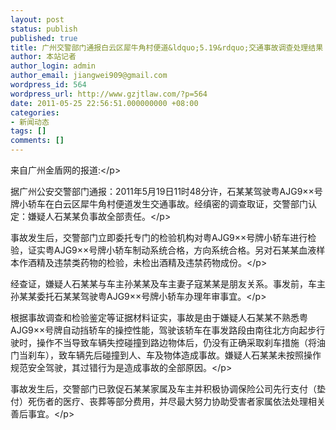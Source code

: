 ```yaml
---
layout: post
status: publish
published: true
title: 广州交警部门通报白云区犀牛角村便道&ldquo;5.19&rdquo;交通事故调查处理结果
author: 本站记者
author_login: admin
author_email: jiangwei909@gmail.com
wordpress_id: 564
wordpress_url: http://www.gzjtlaw.com/?p=564
date: 2011-05-25 22:56:51.000000000 +08:00
categories:
- 新闻动态
tags: []
comments: []
---
```

<p>来自广州金盾网的报道:<&#47;p>
<p>据广州公安交警部门通报：2011年5月19日11时48分许，石某某驾驶粤AJG9&times;&times;号牌小轿车在白云区犀牛角村便道发生交通事故。经缜密的调查取证，交警部门认定：嫌疑人石某某负事故全部责任。<&#47;p>
<p>    事故发生后，交警部门立即委托专门的检验机构对粤AJG9&times;&times;号牌小轿车进行检验，证实粤AJG9&times;&times;号牌小轿车制动系统合格，方向系统合格。另对石某某血液样本作酒精及违禁类药物的检验，未检出酒精及违禁药物成份。<&#47;p>
<p>    经查证，嫌疑人石某某与车主孙某某及车主妻子寇某某是朋友关系。事发前，车主孙某某委托石某某驾驶粤AJG9&times;&times;号牌小轿车办理年审事宜。<&#47;p>
<p>根据事故调查和检验鉴定等证据材料证实，事故是由于嫌疑人石某某不熟悉粤AJG9&times;&times;号牌自动挡轿车的操控性能，驾驶该轿车在事发路段由南往北方向起步行驶时，操作不当导致车辆失控碰撞到路边物体后，仍没有正确采取刹车措施（将油门当刹车），致车辆先后碰撞到人、车及物体造成事故。嫌疑人石某某未按照操作规范安全驾驶，其过错行为是造成事故的全部原因。<&#47;p>
<p>    事故发生后，交警部门已敦促石某某家属及车主并积极协调保险公司先行支付（垫付）死伤者的医疗、丧葬等部分费用，并尽最大努力协助受害者家属依法处理相关善后事宜。<&#47;p>

